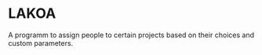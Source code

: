 # LAKOA
A programm to assign people to certain projects based on their choices and custom parameters.
